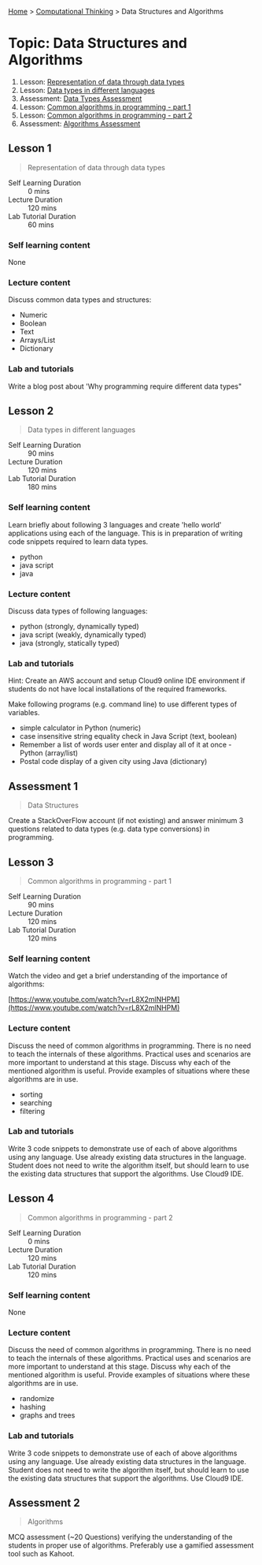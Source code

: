 [Home](../README.md) > [Computational Thinking](./README.md) > Data Structures and Algorithms

# Topic: Data Structures and Algorithms

1. Lesson: [Representation of data through data types](#lesson-1)
1. Lesson: [Data types in different languages](#lesson-2)
1. Assessment: [Data Types Assessment](#assessment-1)
1. Lesson: [Common algorithms in programming - part 1](#lesson-3)
1. Lesson: [Common algorithms in programming - part 2](#lesson-4)
1. Assessment: [Algorithms Assessment](#assessment-2)

## Lesson 1

> Representation of data through data types

<dl>
<dt>Self Learning Duration</dt>
<dd>0 mins</dd>
<dt>Lecture Duration</dt>
<dd>120 mins</dd>
<dt>Lab Tutorial Duration</dt>
<dd>60 mins</dd>
</dl>

### Self learning content

None

### Lecture content

Discuss common data types and structures:

- Numeric
- Boolean
- Text
- Arrays/List
- Dictionary

### Lab and tutorials

Write a blog post about 'Why programming require different data types"

## Lesson 2

> Data types in different languages

<dl>
<dt>Self Learning Duration</dt>
<dd>90 mins</dd>
<dt>Lecture Duration</dt>
<dd>120 mins</dd>
<dt>Lab Tutorial Duration</dt>
<dd>180 mins</dd>
</dl>

### Self learning content

Learn briefly about following 3 languages and create 'hello world' applications using each of the language. This is in preparation of writing code snippets required to learn data types.

- python
- java script
- java

### Lecture content

Discuss data types of following languages:

- python (strongly, dynamically typed)
- java script (weakly, dynamically typed)
- java (strongly, statically typed)

### Lab and tutorials

Hint: Create an AWS account and setup Cloud9 online IDE environment if students do not have local installations of the required frameworks.

Make following programs (e.g. command line) to use different types of variables.

- simple calculator in Python (numeric)
- case insensitive string equality check in Java Script (text, boolean)
- Remember a list of words user enter and display all of it at once - Python (array/list)
- Postal code display of a given city using Java (dictionary)

## Assessment 1

> Data Structures

Create a StackOverFlow account (if not existing) and answer minimum 3 questions related to data types (e.g. data type conversions) in programming.

## Lesson 3

> Common algorithms in programming - part 1

<dl>
<dt>Self Learning Duration</dt>
<dd>90 mins</dd>
<dt>Lecture Duration</dt>
<dd>120 mins</dd>
<dt>Lab Tutorial Duration</dt>
<dd>120 mins</dd>
</dl>

### Self learning content

Watch the video and get a brief understanding of the importance of algorithms:

[https://www.youtube.com/watch?v=rL8X2mlNHPM](https://www.youtube.com/watch?v=rL8X2mlNHPM)

### Lecture content

Discuss the need of common algorithms in programming. There is no need to teach the internals of these algorithms. Practical uses and scenarios are more important to understand at this stage. Discuss why each of the mentioned algorithm is useful. Provide examples of situations where these algorithms are in use.

- sorting
- searching
- filtering

### Lab and tutorials

Write 3 code snippets to demonstrate use of each of above algorithms using any language. Use already existing data structures in the language. Student does not need to write the algorithm itself, but should learn to use the existing data structures that support the algorithms. Use Cloud9 IDE.

## Lesson 4

> Common algorithms in programming - part 2

<dl>
<dt>Self Learning Duration</dt>
<dd>0 mins</dd>
<dt>Lecture Duration</dt>
<dd>120 mins</dd>
<dt>Lab Tutorial Duration</dt>
<dd>120 mins</dd>
</dl>

### Self learning content

None

### Lecture content

Discuss the need of common algorithms in programming. There is no need to teach the internals of these algorithms. Practical uses and scenarios are more important to understand at this stage. Discuss why each of the mentioned algorithm is useful. Provide examples of situations where these algorithms are in use.

- randomize
- hashing
- graphs and trees

### Lab and tutorials

Write 3 code snippets to demonstrate use of each of above algorithms using any language. Use already existing data structures in the language. Student does not need to write the algorithm itself, but should learn to use the existing data structures that support the algorithms. Use Cloud9 IDE.

## Assessment 2

> Algorithms

MCQ assessment (~20 Questions) verifying the understanding of the students in proper use of algorithms. Preferably use a gamified assessment tool such as Kahoot.
